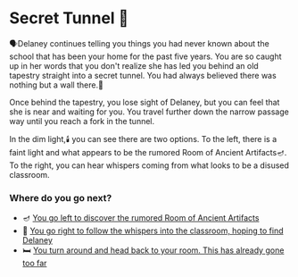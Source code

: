 # Secret Tunnel 🤫

🗣️Delaney continues telling you things you had never known about the school that has been your home for the past five years. You are so caught up in her words that you don't realize she has led you behind an old tapestry straight into a secret tunnel. You had always believed there was nothing but a wall there.🧱

Once behind the tapestry, you lose sight of Delaney, but you can feel that she is near and waiting for you. You travel further down the narrow passage way until you reach a fork in the tunnel. 

In the dim light,🕯️ you can see there are two options. To the left, there is a faint light and what appears to be the rumored Room of Ancient Artifacts🪔. To the right, you can hear whispers coming from what looks to be a disused classroom.

### Where do you go next?

- 🪔 [You go left to discover the rumored Room of Ancient Artifacts](./scene8.md)
- 🎒 [You go right to follow the whispers into the classroom, hoping to find Delaney](./scene9.md)
- 🛏️ [You turn around and head back to your room. This has already gone too far](./scene7.md)
